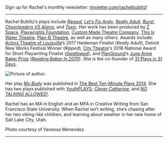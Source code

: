 Sign up for Rachel's monthly newsletter: [tinyletter.com/rachelbublitz](http://tinyletter.com/rachelbublitz)!

---

Rachel Bublitz’s plays include [*Ripped*](https://newplayexchange.org/plays/70552/ripped), [*Let’s Fix Andy*](https://newplayexchange.org/plays/119863/lets-fix-andy), [*Really Adult*](https://newplayexchange.org/plays/116343/really-adult), [*Burst*](https://newplayexchange.org/plays/138560/burst), [*Cheerleaders VS Aliens*](https://newplayexchange.org/plays/119869/cheerleaders-vs-aliens), and [*Toxic*](https://newplayexchange.org/plays/123895/toxic). Her work has been produced by [Z Space](http://www.zspace.org/), [Playwrights Foundation](http://playwrightsfoundation.org/), [Custom Made Theatre Company](https://www.custommade.org/), [This Is Water Theatre](http://thisiswatertheatre.com/), [Plan-B Theatre](http://planbtheatre.org/), as well as many others. Awards include: [Actors Theatre of Louisville](https://actorstheatre.org/)’s 2017 Heideman Finalist (*Really Adult*), Detroit New Works Festival Winner (*Ripped*), [City Theatre](https://www.citytheatre.com/national-award-winners)'s 2018 National Award for Short Playwriting Finalist ([*Swallowed*](https://newplayexchange.org/plays/90782/swallowed)), and [PlayGround](http://playground-sf.org/commissioning.shtml)’s [June Anne Baker Prize](http://playground-sf.org/commissioning.shtml) ([*Reading Babar In 2070*](https://newplayexchange.org/plays/62092/reading-babar-2070)). She is the co-founder of [31 Plays in 31 Days](http://31plays31days.com/).

![Picture of author.](/images/RachelBublitzheadshot.jpg)

Her play [*My Body*](https://newplayexchange.org/plays/2541/my-body) was published in [The Best Ten-Minute Plays 2014](http://www.amazon.com/Best-Ten-Minute-Plays-2014-Minute/dp/1575258862). She has two plays published with [YouthPLAYS](https://www.youthplays.com/); [*Clever Catherine*](https://www.youthplays.com/play/clever-catherine-by-rachel-bublitz-330), and [*NO TALKING ALLOWED!*](https://www.youthplays.com/play/no-talking-allowed-by-rachel-bublitz-505).

Rachel has an MA in English and an MFA in Creative Writing from San Francisco State University. When Rachel isn’t writing, she’s chasing after her two viking-like children, and learning about weather in her new home of Salt Lake City, Utah.

Photo courtesy of Vanessa Menendez.

---

